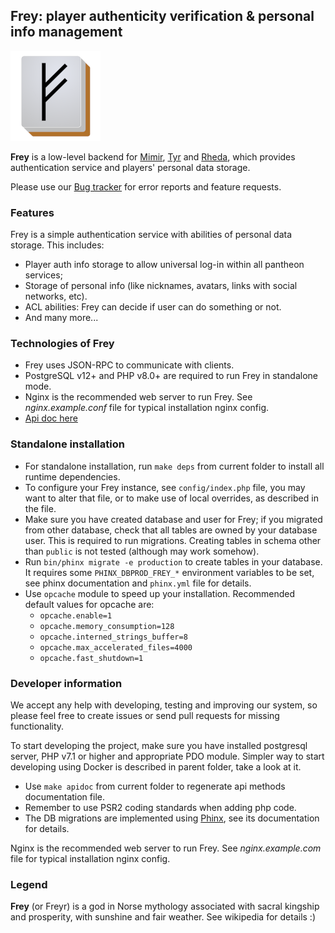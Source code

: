 ## Frey: player authenticity verification & personal info management

![Frey](www/freyhires.png?raw=true "Frey")

**Frey** is a low-level backend for [Mimir](https://github.com/MahjongPantheon/pantheon/tree/master/Mimir),
[Tyr](https://github.com/MahjongPantheon/pantheon/tree/master/Tyr) and 
[Rheda](https://github.com/MahjongPantheon/pantheon/tree/master/Rheda), which provides authentication service
and players' personal data storage. 

Please use our [Bug tracker](https://pantheon.myjetbrains.com/youtrack/issues/) for error reports
and feature requests.

### Features

Frey is a simple authentication service with abilities of personal data storage. This includes:
- Player auth info storage to allow universal log-in within all pantheon services;
- Storage of personal info (like nicknames, avatars, links with social networks, etc).
- ACL abilities: Frey can decide if user can do something or not.
- And many more...

### Technologies of Frey

- Frey uses JSON-RPC to communicate with clients.
- PostgreSQL v12+ and PHP v8.0+ are required to run Frey in standalone mode.
- Nginx is the recommended web server to run Frey. See *nginx.example.conf* file for typical installation nginx config.
- [Api doc here](APIDOC.md)

### Standalone installation

- For standalone installation, run `make deps` from current folder to install all runtime dependencies.
- To configure your Frey instance, see `config/index.php` file, you may want to alter that file, or to make use of
local overrides, as described in the file.
- Make sure you have created database and user for Frey; if you migrated from other database, check that all tables
are owned by your database user. This is required to run migrations. Creating tables in schema other than `public` is
not tested (although may work somehow).
- Run `bin/phinx migrate -e production` to create tables in your database. It requires some `PHINX_DBPROD_FREY_*` environment
variables to be set, see phinx documentation and `phinx.yml` file for details.
- Use `opcache` module to speed up your installation. Recommended default values for opcache are:
    - `opcache.enable=1`
    - `opcache.memory_consumption=128`
    - `opcache.interned_strings_buffer=8`
    - `opcache.max_accelerated_files=4000`
    - `opcache.fast_shutdown=1`  

### Developer information

We accept any help with developing, testing and improving our system, so please feel free to create issues or send 
pull requests for missing functionality.

To start developing the project, make sure you have installed postgresql server, PHP v7.1 or higher and appropriate PDO 
module. Simpler way to start developing using Docker is described in parent folder, take a look at it.
- Use `make apidoc` from current folder to regenerate api methods documentation file.
- Remember to use PSR2 coding standards when adding php code.
- The DB migrations are implemented using [Phinx](http://docs.phinx.org), see its documentation for details.

Nginx is the recommended web server to run Frey. See *nginx.example.com* file for typical installation nginx config.

### Legend

**Frey** (or Freyr) is a god in Norse mythology associated with sacral kingship and prosperity, with sunshine
and fair weather. See wikipedia for details :)

